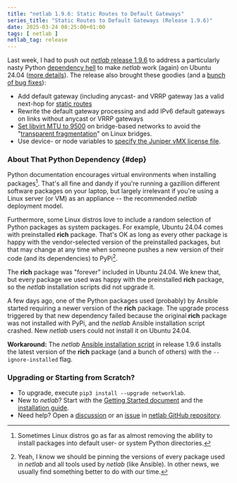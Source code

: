 ```yaml
---
title: "netlab 1.9.6: Static Routes to Default Gateways"
series_title: "Static Routes to Default Gateways (Release 1.9.6)"
date: 2025-03-24 08:25:00+01:00
tags: [ netlab ]
netlab_tag: release
---
```

Last week, I had to push out [_netlab_ release 1.9.6](https://netlab.tools/release/1.9/#release-1-9-6) to address a particularly nasty Python [dependency hell](https://xkcd.com/1987/) to make _netlab_ work (again) on Ubuntu 24.04 ([more details](/2025/03/netlab-1-9-6-gateway/#dep)). The release also brought these goodies (and a [bunch of bug fixes](https://netlab.tools/release/1.9/#bug-fixes-1-9-6)):

* Add default gateway (including anycast- and VRRP gateway )as a valid next-hop for [static routes](https://netlab.tools/module/routing/#generic-routing-static)
* Rewrite the default gateway processing and add IPv6 default gateways on links without anycast or VRRP gateways
* [Set libvirt MTU to 9500](https://netlab.tools/labs/libvirt/#libvirt-network) on bridge-based networks to avoid the "[transparent fragmentation](https://blog.ipspace.net/2025/03/linux-bridge-mtu-hell/)" on Linux bridges.
* Use device- or node variables to [specify the Juniper vMX license file](https://netlab.tools/caveats/#juniper-vmx).
<!--more-->
### About That Python Dependency {#dep}

Python documentation encourages virtual environments when installing packages[^AD]. That's all fine and dandy if you're running a gazillion different software packages on your laptop, but largely irrelevant if you're using a Linux server (or VM) as an appliance -- the recommended _netlab_ deployment model.

[^AD]: Sometimes Linux distros go as far as almost removing the ability to install packages into default user- or system Python directories.

Furthermore, some Linux distros love to include a random selection of Python packages as system packages. For example, Ubuntu 24.04 comes with preinstalled **rich** package. That's OK as long as every other package is happy with the vendor-selected version of the preinstalled packages, but that may change at any time when someone pushes a new version of their code (and its dependencies) to PyPi[^PIN].

[^PIN]: Yeah, I know we should be pinning the versions of every package used in _netlab_ and all tools used by _netlab_ (like Ansible). In other news, we usually find something better to do with our time.

The **rich** package was "forever" included in Ubuntu 24.04. We knew that, but every package we used was happy with the preinstalled **rich** package, so the _netlab_ installation scripts did not upgrade it.

A few days ago, one of the Python packages used (probably) by Ansible started requiring a newer version of the **rich** package. The upgrade process triggered by that new dependency failed because the original **rich** package was not installed with PyPi, and the _netlab_ Ansible installation script crashed. New _netlab_ users could not install it on Ubuntu 24.04.

**Workaround:** The *netlab* [Ansible installation script](https://github.com/ipspace/netlab/blob/dev/netsim/install/ansible.sh) in release 1.9.6 installs the latest version of the **rich** package (and a bunch of others) with the `--ignore-installed` flag.

### Upgrading or Starting from Scratch?

* To upgrade, execute `pip3 install --upgrade networklab`.
* New to *netlab*? Start with the [Getting Started document](https://netlab.tools/tutorials/) and the [installation guide](https://netlab.tools/install/).
* Need help? Open a [discussion](https://github.com/ipspace/netlab/discussions) or an [issue](https://github.com/ipspace/netlab/issues) in [netlab GitHub repository](https://github.com/ipspace/netlab).
